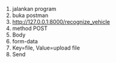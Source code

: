 1. jalankan program
2. buka postman
3. http://127.0.0.1:8000/recognize_vehicle
4. method POST
5. Body
6. form-data
7. Key=file, Value=upload file
8. Send
